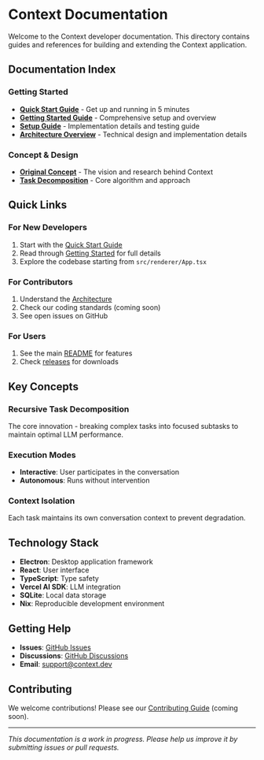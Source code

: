 # Context Documentation

Welcome to the Context developer documentation. This directory contains guides and references for building and extending the Context application.

## Documentation Index

### Getting Started
- **[Quick Start Guide](./quick-start.md)** - Get up and running in 5 minutes
- **[Getting Started Guide](./getting-started.md)** - Comprehensive setup and overview
- **[Setup Guide](./setup.md)** - Implementation details and testing guide
- **[Architecture Overview](./architecture.md)** - Technical design and implementation details

### Concept & Design
- **[Original Concept](./concept.md)** - The vision and research behind Context
- **[Task Decomposition](./concept.md#how-it-works)** - Core algorithm and approach

## Quick Links

### For New Developers
1. Start with the [Quick Start Guide](./quick-start.md)
2. Read through [Getting Started](./getting-started.md) for full details
3. Explore the codebase starting from `src/renderer/App.tsx`

### For Contributors
1. Understand the [Architecture](./architecture.md)
2. Check our coding standards (coming soon)
3. See open issues on GitHub

### For Users
1. See the main [README](../README.md) for features
2. Check [releases](https://github.com/your-org/orchestrator/releases) for downloads

## Key Concepts

### Recursive Task Decomposition
The core innovation - breaking complex tasks into focused subtasks to maintain optimal LLM performance.

### Execution Modes
- **Interactive**: User participates in the conversation
- **Autonomous**: Runs without intervention

### Context Isolation
Each task maintains its own conversation context to prevent degradation.

## Technology Stack

- **Electron**: Desktop application framework
- **React**: User interface
- **TypeScript**: Type safety
- **Vercel AI SDK**: LLM integration
- **SQLite**: Local data storage
- **Nix**: Reproducible development environment

## Getting Help

- **Issues**: [GitHub Issues](https://github.com/your-org/orchestrator/issues)
- **Discussions**: [GitHub Discussions](https://github.com/your-org/orchestrator/discussions)
- **Email**: support@context.dev

## Contributing

We welcome contributions! Please see our [Contributing Guide](../CONTRIBUTING.md) (coming soon).

---

*This documentation is a work in progress. Please help us improve it by submitting issues or pull requests.* 